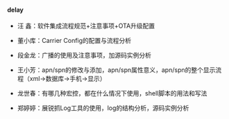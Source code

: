 #### delay

- 汪    鑫：软件集成流程规范+注意事项+OTA升级配置

- 董小库：Carrier Config的配置与流程分析

- 段金龙：广播的使用及注意事项，加源码实例分析
- 王小芳：apn/spn的修改与添加，apn/spn属性意义，apn/spn的整个显示流程（xml->数据库->手机->显示）
- 龙世春：有哪几种宏控，都在什么情况下使用，shell脚本的用法和写法
- 郑婷婷：展锐抓Log工具的使用，log的结构分析，源码实例分析

